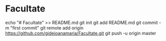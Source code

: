 # Facultate
echo "# Facultate" >> README.md
git init
git add README.md
git commit -m "first commit"
git remote add origin https://github.com/gideioanamaria/Facultate.git
git push -u origin master
